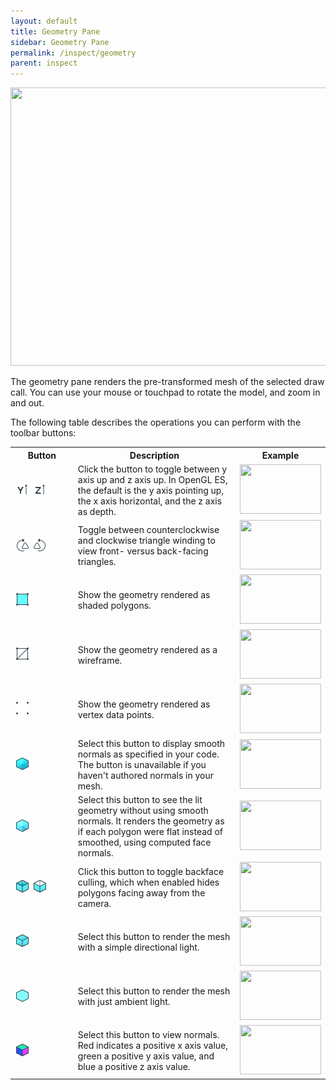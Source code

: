 ```yaml
---
layout: default
title: Geometry Pane
sidebar: Geometry Pane
permalink: /inspect/geometry
parent: inspect
---
```


<img src="../images/geometry-pane.png" width="727px" height="445px"/>

The geometry pane renders the pre-transformed mesh of the selected draw call. You can use your mouse or touchpad to rotate the model, and zoom in and out.

The following table describes the operations you can perform with the toolbar buttons:


<table>
  <tbody>
    <tr>
      <th width="20%">Button</th>
      <th>Description</th>
      <th>Example</th>
    </tr>
    <tr>
      <td>
        <img class="toolbar-btn" src="https://raw.githubusercontent.com/google/gapid/master/gapic/res/icons/yup%402x.png" width="24px" height="24px" alt="Y-up"/>
        <img class="toolbar-btn" src="https://raw.githubusercontent.com/google/gapid/master/gapic/res/icons/zup%402x.png" width="24px" height="24px" alt="Z-up"/>
      </td>
      <td>
        Click the button to toggle between y axis up and z axis up. In OpenGL ES, the default is the y axis pointing up, the x axis horizontal, and the z axis as depth.
      </td>
      <td><img src="../images/geometry-zup.png" width="130px" height="79px"/></td>
    </tr>
    <tr>
      <td>
        <img class="toolbar-btn"  src="https://raw.githubusercontent.com/google/gapid/master/gapic/res/icons/winding_cw%402x.png" width="24px" height="24px" alt="Winding CW"/>
        <img class="toolbar-btn" src="https://raw.githubusercontent.com/google/gapid/master/gapic/res/icons/winding_ccw%402x.png" width="24px" height="24px" alt="Winding CCW"/>
      </td>
      <td>
        Toggle between counterclockwise and clockwise triangle winding to view front- versus back-facing triangles.
      </td>
      <td><img src="../images/geometry-winding.png" width="130px" height="79px"/></td>
    </tr>
    <tr>
      <td>
        <img class="toolbar-btn" src="https://raw.githubusercontent.com/google/gapid/master/gapic/res/icons/wireframe_none%402x.png" width="24px" height="24px" alt="Shaded"/>
      </td>
      <td>
        Show the geometry rendered as shaded polygons.
      </td>
      <td><img src="../images/geometry-shaded.png" width="130px" height="79px"/></td>
    </tr>
    <tr>
      <td>
        <img class="toolbar-btn" src="https://raw.githubusercontent.com/google/gapid/master/gapic/res/icons/wireframe_all%402x.png" width="24px" height="24px" alt="Wireframe"/>
      </td>
      <td>
        Show the geometry rendered as a wireframe.
      </td>
      <td><img src="../images/geometry-wireframe.png" width="130px" height="79px"/></td>
    </tr>
    <tr>
      <td>
        <img class="toolbar-btn" src="https://raw.githubusercontent.com/google/gapid/master/gapic/res/icons/point_cloud%402x.png" width="24px" height="24px" alt="Point Cloud"/>
      </td>
      <td>
        Show the geometry rendered as vertex data points.
      </td>
      <td><img src="../images/geometry-points.png" width="130px" height="79px"/></td>
    </tr>
    <tr>
      <td>
        <img class="toolbar-btn" src="https://raw.githubusercontent.com/google/gapid/master/gapic/res/icons/smooth%402x.png" width="24px" height="24px" alt="Authored Normals"/>
      </td>
      <td>
        Select this button to display smooth normals as specified in your code. The button is unavailable if you haven't authored normals in your mesh.
      </td>
      <td><img src="../images/geometry-shaded.png" width="130px" height="79px"/></td>
    </tr>
    <tr>
      <td>
        <img class="toolbar-btn" src="https://raw.githubusercontent.com/google/gapid/master/gapic/res/icons/faceted%402x.png" width="24px" height="24px" alt="Faceted Normals"/>
      </td>
      <td>
        Select this button to see the lit geometry without using smooth normals. It renders the geometry as if each polygon were flat instead of smoothed, using computed face normals.
      </td>
      <td><img src="../images/geometry-faceted.png" width="130px" height="79px"/></td>
    </tr>
    <tr>
      <td>
        <img class="toolbar-btn" src="https://raw.githubusercontent.com/google/gapid/master/gapic/res/icons/culling_disabled%402x.png" width="24px" height="24px" alt="Backface Culling Disabled"/>
        <img class="toolbar-btn" src="https://raw.githubusercontent.com/google/gapid/master/gapic/res/icons/culling_enabled%402x.png" width="24px" height="24px" alt="Backface Culling Enabled"/>
      </td>
      <td>
        Click this button to toggle backface culling, which when enabled hides polygons facing away from the camera.
      </td>
      <td><img src="../images/geometry-backface-cull.png" width="130px" height="79px"/></td>
    </tr>
    <tr>
      <td>
        <img class="toolbar-btn" src="https://raw.githubusercontent.com/google/gapid/master/gapic/res/icons/lit%402x.png" width="24px" height="24px" alt="Lit"/>
      </td>
      <td>
        Select this button to render the mesh with a simple directional light.
      </td>
      <td><img src="../images/geometry-shaded.png" width="130px" height="79px"/></td>
    </tr>
    <tr>
      <td>
        <img class="toolbar-btn" src="https://raw.githubusercontent.com/google/gapid/master/gapic/res/icons/flat%402x.png" width="24px" height="24px" alt="Flat"/>
      </td>
      <td>
        Select this button to render the mesh with just ambient light.
      </td>
      <td><img src="../images/geometry-ambient.png" width="130px" height="79px"/></td>
    </tr>
    <tr>
      <td>
        <img class="toolbar-btn" src="https://raw.githubusercontent.com/google/gapid/master/gapic/res/icons/normals%402x.png" width="24px" height="24px" alt="Normals"/>
      </td>
      <td>
        Select this button to view normals. Red indicates a positive x axis value, green a positive y axis value, and blue a positive z axis value.
      </td>
      <td><img src="../images/geometry-normals.png" width="130px" height="79px"/></td>
    </tr>
  </tbody>
</table>
